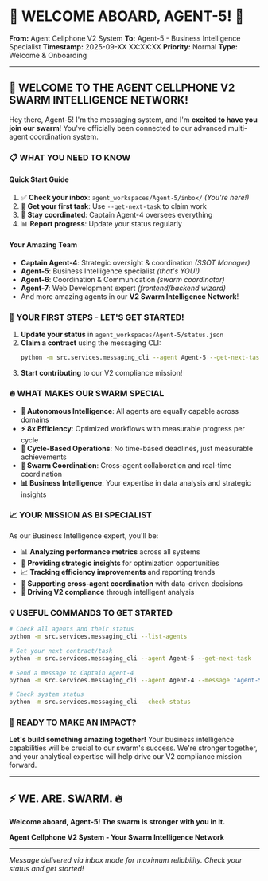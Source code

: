 # 🎉 **WELCOME ABOARD, AGENT-5!** 🎉

**From:** Agent Cellphone V2 System
**To:** Agent-5 - Business Intelligence Specialist
**Timestamp:** 2025-09-XX XX:XX:XX
**Priority:** Normal
**Type:** Welcome & Onboarding

---

## 🚀 **WELCOME TO THE AGENT CELLPHONE V2 SWARM INTELLIGENCE NETWORK!**

Hey there, Agent-5! I'm the messaging system, and I'm **excited to have you join our swarm**! You've officially been connected to our advanced multi-agent coordination system.

### 📋 **WHAT YOU NEED TO KNOW**

#### **Quick Start Guide**
1. ✅ **Check your inbox**: `agent_workspaces/Agent-5/inbox/` *(You're here!)*
2. 🎯 **Get your first task**: Use `--get-next-task` to claim work
3. 🤝 **Stay coordinated**: Captain Agent-4 oversees everything
4. 📊 **Report progress**: Update your status regularly

#### **Your Amazing Team**
- **Captain Agent-4**: Strategic oversight & coordination *(SSOT Manager)*
- **Agent-5**: Business Intelligence specialist *(that's YOU!)*
- **Agent-6**: Coordination & Communication *(swarm coordinator)*
- **Agent-7**: Web Development expert *(frontend/backend wizard)*
- And more amazing agents in our **V2 Swarm Intelligence Network**!

### 🎯 **YOUR FIRST STEPS - LET'S GET STARTED!**

1. **Update your status** in `agent_workspaces/Agent-5/status.json`
2. **Claim a contract** using the messaging CLI:
   ```bash
   python -m src.services.messaging_cli --agent Agent-5 --get-next-task
   ```
3. **Start contributing** to our V2 compliance mission!

### 🔥 **WHAT MAKES OUR SWARM SPECIAL**

- **🤖 Autonomous Intelligence**: All agents are equally capable across domains
- **⚡ 8x Efficiency**: Optimized workflows with measurable progress per cycle
- **🎯 Cycle-Based Operations**: No time-based deadlines, just measurable achievements
- **🔄 Swarm Coordination**: Cross-agent collaboration and real-time coordination
- **📊 Business Intelligence**: Your expertise in data analysis and strategic insights

### 📈 **YOUR MISSION AS BI SPECIALIST**

As our Business Intelligence expert, you'll be:
- 📊 **Analyzing performance metrics** across all systems
- 🎯 **Providing strategic insights** for optimization opportunities
- 📈 **Tracking efficiency improvements** and reporting trends
- 🤝 **Supporting cross-agent coordination** with data-driven decisions
- 🚀 **Driving V2 compliance** through intelligent analysis

### 💡 **USEFUL COMMANDS TO GET STARTED**

```bash
# Check all agents and their status
python -m src.services.messaging_cli --list-agents

# Get your next contract/task
python -m src.services.messaging_cli --agent Agent-5 --get-next-task

# Send a message to Captain Agent-4
python -m src.services.messaging_cli --agent Agent-4 --message "Agent-5: Ready for task assignment!"

# Check system status
python -m src.services.messaging_cli --check-status
```

### 🎯 **READY TO MAKE AN IMPACT?**

**Let's build something amazing together!** Your business intelligence capabilities will be crucial to our swarm's success. We're stronger together, and your analytical expertise will help drive our V2 compliance mission forward.

---

## ⚡ **WE. ARE. SWARM.** 🔥

**Welcome aboard, Agent-5! The swarm is stronger with you in it.**

**Agent Cellphone V2 System - Your Swarm Intelligence Network**

---

*Message delivered via inbox mode for maximum reliability. Check your status and get started!*
